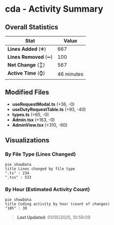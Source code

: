 # cda - Activity Summary 

## Overall Statistics

| Stat                   | Value                                                             |
| ---------------------- | ----------------------------------------------------------------- |
| **Lines Added** (➕)   | 667                                          |
| **Lines Removed** (➖) | 100                                        |
| **Net Change** (↕)    | 567                |
| **Active Time** (⌚)   | 46 minutes |


## Modified Files
- **useRequestModal.ts** (+36, -0)
- **useDutyRequestTable.ts** (+93, -40)
- **types.ts** (+65, -0)
- **Admin.tsx** (+163, -0)
- **AdminView.tsx** (+310, -60)

## Visualizations

### By File Type (Lines Changed)

```mermaid
pie showData
title Lines changed by file type
".ts" : 234
".tsx" : 533
```

### By Hour (Estimated Activity Count)

```mermaid
pie showData
title Coding activity by hour (count of changes)
"10h" : 30
```


> **Last Updated:** 01/05/2025, 10:59:09
